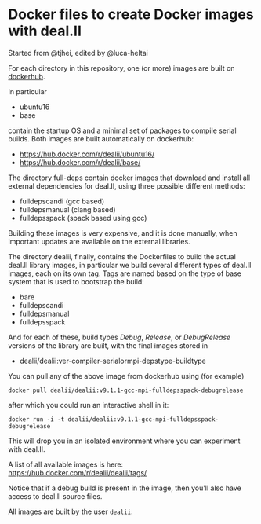 # Docker files to create Docker images with deal.II

Started from @tjhei, edited by @luca-heltai

For each directory in this repository, one (or more) images are built on [dockerhub](https://hub.docker.com/r/dealii).

In particular

- ubuntu16
- base

contain the startup OS and a minimal set of packages to compile serial builds. Both images are built
automatically on dockerhub:

- https://hub.docker.com/r/dealii/ubuntu16/
- https://hub.docker.com/r/dealii/base/

The directory full-deps contain docker images that download and install all external dependencies
for deal.II, using three possible different methods:

- fulldepscandi  (gcc based)
- fulldepsmanual (clang based)
- fulldepsspack (spack based using gcc)

Building these images is very expensive, and it is done manually, when important updates
are available on the external libraries.

The directory dealii, finally, contains the Dockerfiles to build the actual deal.II library images,
in particular we build several different types of deal.II images, each on its own tag. Tags are named
based on the type of base system that is used to bootstrap the build:

- bare
- fulldepscandi
- fulldepsmanual
- fulldepsspack

And for each of these, build types *Debug*, *Release*, or *DebugRelease* versions of the library are
built, with the final images stored in

- dealii/dealii:ver-compiler-serialormpi-depstype-buildtype

You can pull any of the above image from dockerhub using (for example)

    docker pull dealii/dealii:v9.1.1-gcc-mpi-fulldepsspack-debugrelease

after which you could run an interactive shell in it:

    docker run -i -t dealii/dealii:v9.1.1-gcc-mpi-fulldepsspack-debugrelease

This will drop you in an isolated environment where you can experiment with deal.II.

A list of all available images is here: https://hub.docker.com/r/dealii/dealii/tags/

Notice that if a debug build is present in the image, then you'll also have access to
deal.II source files.

All images are built by the user `dealii`.
